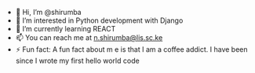 - 👋 Hi, I’m @shirumba
- 👀 I’m interested in Python development with Django
- 🌱 I’m currently learning REACT 
- 📫 You can reach me at n.shirumba@lis.sc.ke
- ⚡ Fun fact: A fun fact about m e is that I am a coffee addict. I have been since I wrote my first hello world code

<!---
shirumba/shirumba is a ✨ special ✨ repository because its `README.md` (this file) appears on your GitHub profile.
You can click the Preview link to take a look at your changes.
--->
